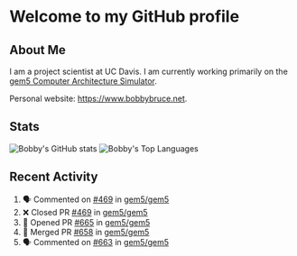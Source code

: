 # Welcome to my GitHub profile

## About Me

I am a project scientist at UC Davis. I am currently working primarily on the [gem5 Computer Architecture Simulator](https://github.com/gem5).

Personal website: <https://www.bobbybruce.net>.

## Stats

![Bobby's GitHub stats](https://github-readme-stats.vercel.app/api?username=bobbyrbruce&show_icons=true&theme=responsive&include_all_commits=true&count_private=true&show=reviews&disable_animations=true)
![Bobby's Top Languages ](https://github-readme-stats.vercel.app/api/top-langs/?username=bobbyrbruce&layout=compact&theme=responsive&count_private=true&langs_count=10&disable_animations=true)

## Recent Activity

<!--START_SECTION:activity-->
1. 🗣 Commented on [#469](https://github.com/gem5/gem5/pull/469#issuecomment-1846339632) in [gem5/gem5](https://github.com/gem5/gem5)
2. ❌ Closed PR [#469](https://github.com/gem5/gem5/pull/469) in [gem5/gem5](https://github.com/gem5/gem5)
3. 💪 Opened PR [#665](https://github.com/gem5/gem5/pull/665) in [gem5/gem5](https://github.com/gem5/gem5)
4. 🎉 Merged PR [#658](https://github.com/gem5/gem5/pull/658) in [gem5/gem5](https://github.com/gem5/gem5)
5. 🗣 Commented on [#663](https://github.com/gem5/gem5/pull/663#issuecomment-1846263765) in [gem5/gem5](https://github.com/gem5/gem5)
<!--END_SECTION:activity-->
